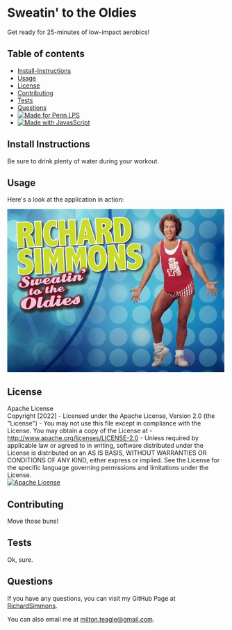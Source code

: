 
# Sweatin' to the Oldies

Get ready for 25-minutes of low-impact aerobics!

## Table of contents
* [Install-Instructions](#install-instructions)
* [Usage](#usage)
* [License](#license)
* [Contributing](#contributing)
* [Tests](#tests)
* [Questions](#questions)
* [![Made for Penn LPS](https://img.shields.io/static/v1?label=Made+for&message=Penn++LPS&color=%23005bbc)](https://bootcamp.sas.upenn.edu/)
* [![Made with JavasScript](https://img.shields.io/static/v1?label=Made+with&message=JavaScript&color=%23FFd600)](https://www.javascript.com)

## Install Instructions

Be sure to drink plenty of water during your workout.

## Usage

Here's a look at the application in action:

![Sweatin' to the Oldies](/assets/images/richard.jpg)

## License

Apache License<br>Copyright [2022] - Licensed under the Apache License, Version 2.0 (the "License") - You may not use this file except in compliance with the License. You may obtain a copy of the License at - http://www.apache.org/licenses/LICENSE-2.0 - Unless required by applicable law or agreed to in writing, software distributed under the License is distributed on an AS IS BASIS, WITHOUT WARRANTIES OR CONDITIONS OF ANY KIND, either express or implied. See the License for the specific language governing permissions and limitations under the License.<br>[![Apache  License](https://img.shields.io/static/v1?label=Apache&message=License&color=%23FFd600)](https://www.apache.org/licenses/LICENSE-2.0)

## Contributing

Move those buns!

## Tests

Ok, sure.

## Questions

If you have any questions, you can visit my GitHub Page at <a href="https://github.com/RichardSimmons" target="_blank">RichardSimmons</a>.

You can also email me at milton.teagle@gmail.com.
